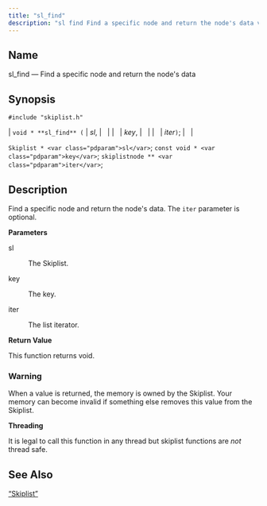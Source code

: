```yaml
---
title: "sl_find"
description: "sl find Find a specific node and return the node's data void sl find sl key iter Skiplist sl const void key skiplistnode iter Find a specific node and return the node's data The iter parameter is optional sl The Skiplist key The key iter The list iterator This function..."
---
```


<a name="apis.sl_find"></a> 
## Name

sl_find — Find a specific node and return the node's data

## Synopsis

`#include "skiplist.h"`

| `void * **sl_find** (` | <var class="pdparam">sl</var>, |   |
|   | <var class="pdparam">key</var>, |   |
|   | <var class="pdparam">iter</var>`)`; |   |

`Skiplist * <var class="pdparam">sl</var>`;
`const void * <var class="pdparam">key</var>`;
`skiplistnode ** <var class="pdparam">iter</var>`;<a name="idp60972944"></a> 
## Description

Find a specific node and return the node's data. The `iter` parameter is optional.

**<a name="idp60974640"></a> Parameters**

<dl class="variablelist">

<dt>sl</dt>

<dd>

The Skiplist.

</dd>

<dt>key</dt>

<dd>

The key.

</dd>

<dt>iter</dt>

<dd>

The list iterator.

</dd>

</dl>

**<a name="idp60980992"></a> Return Value**

This function returns void.

### Warning

When a value is returned, the memory is owned by the Skiplist. Your memory can become invalid if something else removes this value from the Skiplist.

**<a name="idp60982960"></a> Threading**

It is legal to call this function in any thread but skiplist functions are *not* thread safe.

<a name="idp60984544"></a> 
## See Also

[“Skiplist”](/momentum/3/3-api/structs-skiplist)